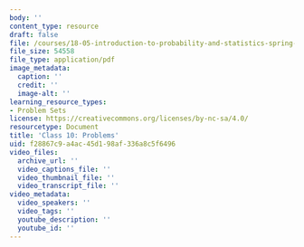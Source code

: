```yaml
---
body: ''
content_type: resource
draft: false
file: /courses/18-05-introduction-to-probability-and-statistics-spring-2022/mit18_05_s22_class10_pset.pdf
file_size: 54558
file_type: application/pdf
image_metadata:
  caption: ''
  credit: ''
  image-alt: ''
learning_resource_types:
- Problem Sets
license: https://creativecommons.org/licenses/by-nc-sa/4.0/
resourcetype: Document
title: 'Class 10: Problems'
uid: f28867c9-a4ac-45d1-98af-336a8c5f6496
video_files:
  archive_url: ''
  video_captions_file: ''
  video_thumbnail_file: ''
  video_transcript_file: ''
video_metadata:
  video_speakers: ''
  video_tags: ''
  youtube_description: ''
  youtube_id: ''
---
```

